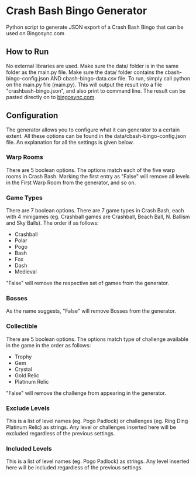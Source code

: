 # Crash Bash Bingo Generator
Python script to generate JSON export of a Crash Bash Bingo that can be used on Bingosync.com


## How to Run
No external libraries are used.
Make sure the data/ folder is in the same folder as the main.py file. Make sure the data/ folder contains the cbash-bingo-config.json AND cbash-bingo-data.csv file.
To run, simply call python on the main.py file (main.py). This will output the result into a file "crashbash-bingo.json", and also print to command line. The result can be pasted directly on to [bingosync.com](https://bingosync.com/).


## Configuration
The generator allows you to configure what it can generator to a certain extent. All these options can be found in the data/cbash-bingo-config.json file. An explanation for all the settings is given below.


### Warp Rooms
There are 5 boolean options. The options match each of the five warp rooms in Crash Bash. Marking the first entry as "False" will remove all levels in the First Warp Room from the generator, and so on.


### Game Types
There are 7 boolean options. There are 7 game types in Crash Bash, each with 4 minigames (eg. Crashball games are Crashball, Beach Ball, N. Ballism and Sky Balls). The order if as follows:
* Crashball
* Polar
* Pogo
* Bash
* Fox
* Dash
* Medieval 


"False" will remove the respective set of games from the generator.


### Bosses
As the name suggests, "False" will remove Bosses from the generator.


### Collectible
There are 5 boolean options. The options match type of challenge available in the game in the order as follows:
* Trophy
* Gem
* Crystal
* Gold Relic
* Platinum Relic

"False" will remove the challenge from appearing in the generator.


### Exclude Levels
This is a list of level names (eg. Pogo Padlock) or challenges (eg. Ring Ding Platinum Relic) as strings. Any level or challenges inserted here will be excluded regardless of the previous settings.


### Included Levels
This is a list of level names (eg. Pogo Padlock) as strings. Any level inserted here will be included regardless of the previous settings.
